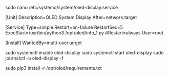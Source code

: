 sudo nano /etc/systemd/system/oled-display.service

[Unit]
Description=OLED System Display
After=network.target

[Service]
Type=simple
Restart=on-failure
RestartSec=5
ExecStart=/usr/bin/python3 /opt/oled/info_1.py
#Restart=always
User=root

[Install]
WantedBy=multi-user.target


sudo systemctl enable oled-display
sudo systemctl start oled-display
sudo journalctl -u oled-display -f

sudo pip3 install -r /opt/oled/requirements.txt

